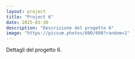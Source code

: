 ```yaml
---
layout: project
title: "Project 6"
date: 2025-03-30
description: "Descrizione del progetto 6"
image: "https://picsum.photos/800/600?random=1"
---
```


Dettagli del progetto 6.
